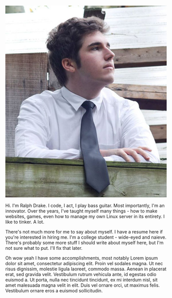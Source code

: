 ![headshot](/img/headshot.jpg)

Hi. I'm Ralph Drake. I code, I act, I play bass guitar. Most importantly, I'm an innovator. Over the years, I've taught myself many things - how to make websites, games, even how to manage my own Linux server in its entirety. I like to tinker. A lot.

There's not much more for me to say about myself. I have a resume here if you're interested in hiring me. I'm a college student - wide-eyed and naieve. There's probably some more stuff I should write about myself here, but I'm not sure what to put. I'll fix that later.

Oh wow yeah I have some accomplishments, most notably Lorem ipsum dolor sit amet, consectetur adipiscing elit. Proin vel sodales magna. Ut nec risus dignissim, molestie ligula laoreet, commodo massa. Aenean in placerat erat, sed gravida velit. Vestibulum rutrum vehicula ante, id egestas odio euismod a. Ut porta, nulla nec tincidunt tincidunt, ex mi interdum nisl, sit amet malesuada magna velit in elit. Duis vel ornare orci, ut maximus felis. Vestibulum ornare eros a euismod sollicitudin.
